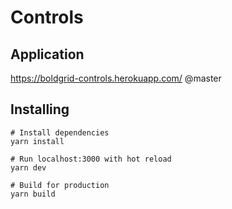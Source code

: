 # Controls

## Application
https://boldgrid-controls.herokuapp.com/ @master

## Installing
```
# Install dependencies
yarn install

# Run localhost:3000 with hot reload
yarn dev

# Build for production
yarn build
